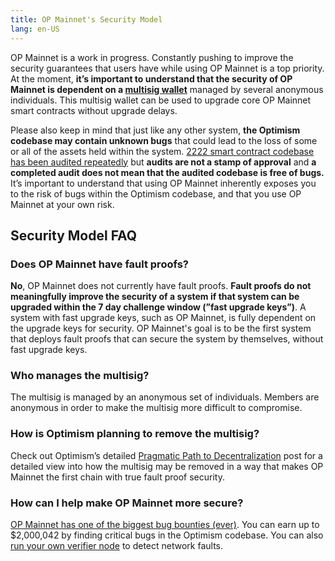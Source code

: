 ```yaml
---
title: OP Mainnet's Security Model
lang: en-US
---
```


OP Mainnet is a work in progress.
Constantly pushing to improve the security guarantees that users have while using OP Mainnet is a top priority.
At the moment, **it’s important to understand that the security of OP Mainnet is dependent on a [multisig wallet](https://www.coindesk.com/tech/2020/11/10/multisignature-wallets-can-keep-your-coins-safer-if-you-use-them-right/)** managed by several anonymous individuals.
This multisig wallet can be used to upgrade core OP Mainnet smart contracts without upgrade delays.

Please also keep in mind that just like any other system, **the Optimism codebase may contain unknown bugs** that could lead to the loss of some or all of the assets held within the system.
[2222 smart contract codebase has been audited repeatedly](https://github.com/ethereum-optimism/optimism/tree/develop/technical-documents/security-reviews) but **audits are not a stamp of approval** and **a completed audit does not mean that the audited codebase is free of bugs.**
It’s important to understand that using OP Mainnet inherently exposes you to the risk of bugs within the Optimism codebase, and that you use OP Mainnet at your own risk.

## Security Model FAQ

### Does OP Mainnet have fault proofs?

**No**, OP Mainnet does not currently have fault proofs.
**Fault proofs do not meaningfully improve the security of a system if that system can be upgraded within the 7 day challenge window (”fast upgrade keys”)**.
A system with fast upgrade keys, such as OP Mainnet, is fully dependent on the upgrade keys for security.
OP Mainnet's goal is to be the first system that deploys fault proofs that can secure the system by themselves, without fast upgrade keys.

### Who manages the multisig?

The multisig is managed by an anonymous set of individuals.
Members are anonymous in order to make the multisig more difficult to compromise.

### How is Optimism planning to remove the multisig?

Check out Optimism’s detailed [Pragmatic Path to Decentralization](https://medium.com/ethereum-optimism/our-pragmatic-path-to-decentralization-cb5805ca43c1) post for a detailed view into how the multisig may be removed in a way that makes OP Mainnet the first chain with true fault proof security.

### How can I help make OP Mainnet more secure?

[OP Mainnet has one of the biggest bug bounties (ever)](./bounties.md).
You can earn up to $2,000,042 by finding critical bugs in the Optimism codebase.
You can also [run your own verifier node](https://github.com/smartcontracts/simple-optimism-node/) to detect network faults.
